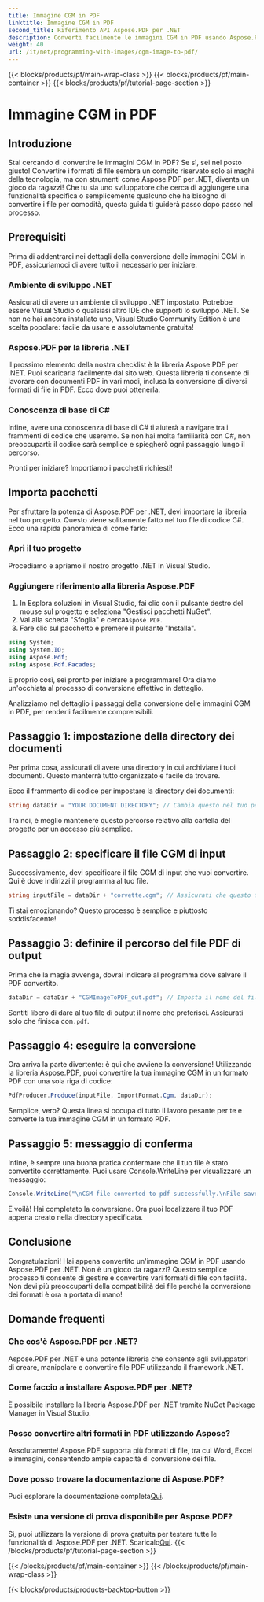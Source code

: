 ```yaml
---
title: Immagine CGM in PDF
linktitle: Immagine CGM in PDF
second_title: Riferimento API Aspose.PDF per .NET
description: Converti facilmente le immagini CGM in PDF usando Aspose.PDF per .NET. Segui questa semplice guida passo dopo passo e semplifica il processo di conversione dei file.
weight: 40
url: /it/net/programming-with-images/cgm-image-to-pdf/
---
```


{{< blocks/products/pf/main-wrap-class >}}
{{< blocks/products/pf/main-container >}}
{{< blocks/products/pf/tutorial-page-section >}}

# Immagine CGM in PDF

## Introduzione

Stai cercando di convertire le immagini CGM in PDF? Se sì, sei nel posto giusto! Convertire i formati di file sembra un compito riservato solo ai maghi della tecnologia, ma con strumenti come Aspose.PDF per .NET, diventa un gioco da ragazzi! Che tu sia uno sviluppatore che cerca di aggiungere una funzionalità specifica o semplicemente qualcuno che ha bisogno di convertire i file per comodità, questa guida ti guiderà passo dopo passo nel processo.

## Prerequisiti

Prima di addentrarci nei dettagli della conversione delle immagini CGM in PDF, assicuriamoci di avere tutto il necessario per iniziare.

### Ambiente di sviluppo .NET

Assicurati di avere un ambiente di sviluppo .NET impostato. Potrebbe essere Visual Studio o qualsiasi altro IDE che supporti lo sviluppo .NET. Se non ne hai ancora installato uno, Visual Studio Community Edition è una scelta popolare: facile da usare e assolutamente gratuita!

### Aspose.PDF per la libreria .NET

Il prossimo elemento della nostra checklist è la libreria Aspose.PDF per .NET. Puoi scaricarla facilmente dal sito web. Questa libreria ti consente di lavorare con documenti PDF in vari modi, inclusa la conversione di diversi formati di file in PDF. Ecco dove puoi ottenerla:

### Conoscenza di base di C#

Infine, avere una conoscenza di base di C# ti aiuterà a navigare tra i frammenti di codice che useremo. Se non hai molta familiarità con C#, non preoccuparti: il codice sarà semplice e spiegherò ogni passaggio lungo il percorso.

Pronti per iniziare? Importiamo i pacchetti richiesti!

## Importa pacchetti

Per sfruttare la potenza di Aspose.PDF per .NET, devi importare la libreria nel tuo progetto. Questo viene solitamente fatto nel tuo file di codice C#. Ecco una rapida panoramica di come farlo:

### Apri il tuo progetto

Procediamo e apriamo il nostro progetto .NET in Visual Studio. 

### Aggiungere riferimento alla libreria Aspose.PDF

1. In Esplora soluzioni in Visual Studio, fai clic con il pulsante destro del mouse sul progetto e seleziona "Gestisci pacchetti NuGet".
2.  Vai alla scheda "Sfoglia" e cerca`Aspose.PDF`.
3. Fare clic sul pacchetto e premere il pulsante "Installa".

```csharp
using System;
using System.IO;
using Aspose.Pdf;
using Aspose.Pdf.Facades;
```

E proprio così, sei pronto per iniziare a programmare! Ora diamo un'occhiata al processo di conversione effettivo in dettaglio.

Analizziamo nel dettaglio i passaggi della conversione delle immagini CGM in PDF, per renderli facilmente comprensibili.

## Passaggio 1: impostazione della directory dei documenti

Per prima cosa, assicurati di avere una directory in cui archiviare i tuoi documenti. Questo manterrà tutto organizzato e facile da trovare. 

Ecco il frammento di codice per impostare la directory dei documenti:

```csharp
string dataDir = "YOUR DOCUMENT DIRECTORY"; // Cambia questo nel tuo percorso
```

Tra noi, è meglio mantenere questo percorso relativo alla cartella del progetto per un accesso più semplice.

## Passaggio 2: specificare il file CGM di input

Successivamente, devi specificare il file CGM di input che vuoi convertire. Qui è dove indirizzi il programma al tuo file.

```csharp
string inputFile = dataDir + "corvette.cgm"; // Assicurati che questo file esista nella tua directory
```

Ti stai emozionando? Questo processo è semplice e piuttosto soddisfacente!

## Passaggio 3: definire il percorso del file PDF di output

Prima che la magia avvenga, dovrai indicare al programma dove salvare il PDF convertito.

```csharp
dataDir = dataDir + "CGMImageToPDF_out.pdf"; // Imposta il nome del file PDF di output
```

 Sentiti libero di dare al tuo file di output il nome che preferisci. Assicurati solo che finisca con`.pdf`.

## Passaggio 4: eseguire la conversione

Ora arriva la parte divertente: è qui che avviene la conversione! Utilizzando la libreria Aspose.PDF, puoi convertire la tua immagine CGM in un formato PDF con una sola riga di codice:

```csharp
PdfProducer.Produce(inputFile, ImportFormat.Cgm, dataDir);
```

Semplice, vero? Questa linea si occupa di tutto il lavoro pesante per te e converte la tua immagine CGM in un formato PDF.

## Passaggio 5: messaggio di conferma

Infine, è sempre una buona pratica confermare che il tuo file è stato convertito correttamente. Puoi usare Console.WriteLine per visualizzare un messaggio:

```csharp
Console.WriteLine("\nCGM file converted to pdf successfully.\nFile saved at " + dataDir);
```

E voilà! Hai completato la conversione. Ora puoi localizzare il tuo PDF appena creato nella directory specificata.

## Conclusione

Congratulazioni! Hai appena convertito un'immagine CGM in PDF usando Aspose.PDF per .NET. Non è un gioco da ragazzi? Questo semplice processo ti consente di gestire e convertire vari formati di file con facilità. Non devi più preoccuparti della compatibilità dei file perché la conversione dei formati è ora a portata di mano!

## Domande frequenti

### Che cos'è Aspose.PDF per .NET?  
Aspose.PDF per .NET è una potente libreria che consente agli sviluppatori di creare, manipolare e convertire file PDF utilizzando il framework .NET.

### Come faccio a installare Aspose.PDF per .NET?  
È possibile installare la libreria Aspose.PDF per .NET tramite NuGet Package Manager in Visual Studio.

### Posso convertire altri formati in PDF utilizzando Aspose?  
Assolutamente! Aspose.PDF supporta più formati di file, tra cui Word, Excel e immagini, consentendo ampie capacità di conversione dei file.

### Dove posso trovare la documentazione di Aspose.PDF?  
 Puoi esplorare la documentazione completa[Qui](https://reference.aspose.com/pdf/net/).

### Esiste una versione di prova disponibile per Aspose.PDF?  
 Sì, puoi utilizzare la versione di prova gratuita per testare tutte le funzionalità di Aspose.PDF per .NET. Scaricalo[Qui](https://releases.aspose.com/).
{{< /blocks/products/pf/tutorial-page-section >}}

{{< /blocks/products/pf/main-container >}}
{{< /blocks/products/pf/main-wrap-class >}}

{{< blocks/products/products-backtop-button >}}
